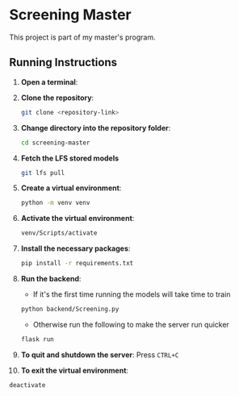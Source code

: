 # Screening Master

This project is part of my master's program.

## Running Instructions

1. **Open a terminal**:

2. **Clone the repository**:

   ```sh
   git clone <repository-link>
   ```

3. **Change directory into the repository folder**:

   ```sh
   cd screening-master
   ```

4. **Fetch the LFS stored models**

   ```sh
   git lfs pull
   ```

5. **Create a virtual environment**:

   ```sh
   python -m venv venv
   ```

6. **Activate the virtual environment**:

   ```sh
   venv/Scripts/activate
   ```

7. **Install the necessary packages**:

   ```sh
   pip install -r requirements.txt
   ```

8. **Run the backend**:

   - If it's the first time running the models will take time to train

   ```sh
   python backend/Screening.py
   ```

   - Otherwise run the following to make the server run quicker

   ```sh
   flask run
   ```

9. **To quit and shutdown the server**:
   Press `CTRL+C`

10. **To exit the virtual environment**:

```sh
deactivate
```
